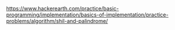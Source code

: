 https://www.hackerearth.com/practice/basic-programming/implementation/basics-of-implementation/practice-problems/algorithm/shil-and-palindrome/

